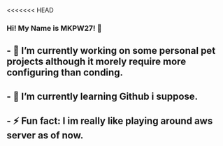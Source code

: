 <<<<<<< HEAD
### Hi! My Name is MKPW27! 👋

## - 🔭 I’m currently working on some personal pet projects although it morely require more configuring than conding.
## - 🌱 I’m currently learning Github i suppose.
## - ⚡ Fun fact: I im really like playing around aws server as of now.


<!--
**MKPW27/MKPW27** is a ✨ _special_ ✨ repository because its `README.md` (this file) appears on your GitHub profile.

Here are some ideas to get you started:

- 🔭 I’m currently working on ...
- 🌱 I’m currently learning ...
- 👯 I’m looking to collaborate on ...
- 🤔 I’m looking for help with ...
- 💬 Ask me about ...
- 📫 How to reach me: ...
- 😄 Pronouns: ...
- ⚡ Fun fact: ...
-->

